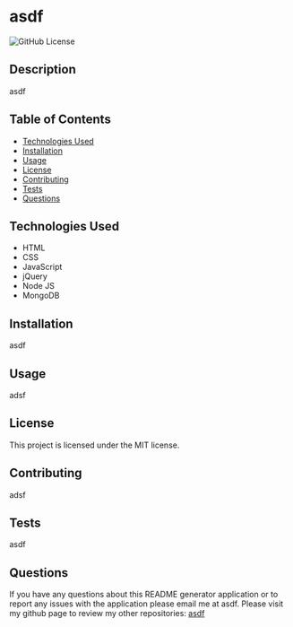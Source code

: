 # asdf
![GitHub License](https://img.shields.io/badge/License-MIT-blue) 

## Description 
asdf

## Table of Contents
* [Technologies Used](#technologies-used)
* [Installation](#installation)
* [Usage](#usage)
* [License](#license)
* [Contributing](#contributing)
* [Tests](#tests)
* [Questions](#questions)


## Technologies Used
<ul>
   <li>HTML</li> <li>CSS</li> <li>JavaScript</li> <li>jQuery</li> <li>Node JS</li> <li>MongoDB</li>
</ul>

## Installation
asdf

## Usage 
adsf

## License
This project is licensed under the MIT license.

## Contributing
adsf

## Tests
asdf

## Questions
If you have any questions about this README generator application or to report any issues with the application please email me at asdf.
Please visit my github page to review my other repositories: [asdf](https://github.com/asdf)

